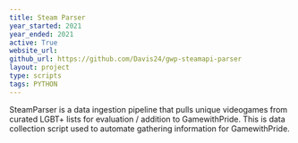 ```yaml
---
title: Steam Parser
year_started: 2021
year_ended: 2021
active: True
website_url: 
github_url: https://github.com/Davis24/gwp-steamapi-parser
layout: project
type: scripts
tags: PYTHON
---
```


SteamParser is a data ingestion pipeline that pulls unique videogames from curated LGBT+ lists for evaluation / addition to GamewithPride. This is data collection script used to automate gathering information for GamewithPride.